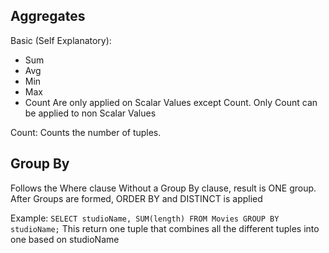 ## Aggregates

Basic (Self Explanatory):
- Sum
- Avg
- Min
- Max
- Count
Are only applied on Scalar Values except Count.
Only Count can be applied to non Scalar Values

Count: Counts the number of tuples.

## Group By

Follows the Where clause
Without a Group By clause, result is ONE group.
After Groups are formed, ORDER BY and DISTINCT is applied

Example: 
```SELECT studioName, SUM(length) FROM Movies GROUP BY studioName;```
This return one tuple that combines all the different tuples into one based on studioName